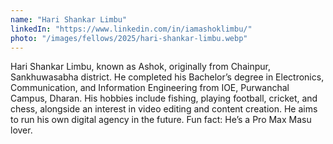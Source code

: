 ```yaml
---
name: "Hari Shankar Limbu"
linkedIn: "https://www.linkedin.com/in/iamashoklimbu/"
photo: "/images/fellows/2025/hari-shankar-limbu.webp"
---
```


Hari Shankar Limbu, known as Ashok, originally from Chainpur, Sankhuwasabha district. He completed his Bachelor’s degree in Electronics, Communication, and Information Engineering from IOE, Purwanchal Campus, Dharan. His hobbies include fishing, playing football, cricket, and chess, alongside an interest in video editing and content creation. He aims to run his own digital agency in the future. Fun fact: He’s a Pro Max Masu lover.
